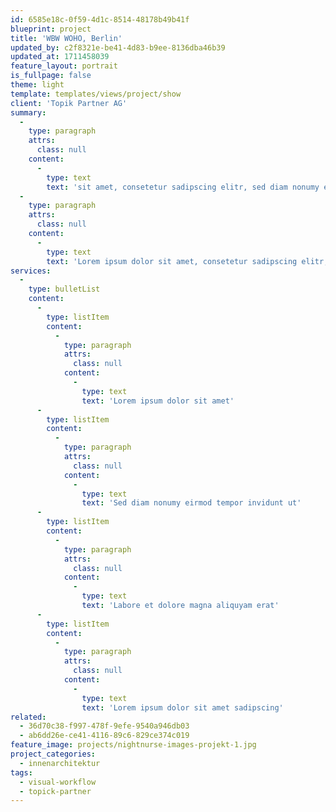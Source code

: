 ```yaml
---
id: 6585e18c-0f59-4d1c-8514-48178b49b41f
blueprint: project
title: 'WBW WOHO, Berlin'
updated_by: c2f8321e-be41-4d83-b9ee-8136dba46b39
updated_at: 1711458039
feature_layout: portrait
is_fullpage: false
theme: light
template: templates/views/project/show
client: 'Topik Partner AG'
summary:
  -
    type: paragraph
    attrs:
      class: null
    content:
      -
        type: text
        text: 'sit amet, consetetur sadipscing elitr, sed diam nonumy eirmod tempor invidunt ut labore et dolore magna aliquyam erat, sed diam voluptua lorem ipsum atuem.'
  -
    type: paragraph
    attrs:
      class: null
    content:
      -
        type: text
        text: 'Lorem ipsum dolor sit amet, consetetur sadipscing elitr, sed diam nonumy eirmod tempor invidunt ut labore et dolore magna aliquyam erat, sed diam voluptua lorem ipsum atuem.'
services:
  -
    type: bulletList
    content:
      -
        type: listItem
        content:
          -
            type: paragraph
            attrs:
              class: null
            content:
              -
                type: text
                text: 'Lorem ipsum dolor sit amet'
      -
        type: listItem
        content:
          -
            type: paragraph
            attrs:
              class: null
            content:
              -
                type: text
                text: 'Sed diam nonumy eirmod tempor invidunt ut'
      -
        type: listItem
        content:
          -
            type: paragraph
            attrs:
              class: null
            content:
              -
                type: text
                text: 'Labore et dolore magna aliquyam erat'
      -
        type: listItem
        content:
          -
            type: paragraph
            attrs:
              class: null
            content:
              -
                type: text
                text: 'Lorem ipsum dolor sit amet sadipscing'
related:
  - 36d70c38-f997-478f-9efe-9540a946db03
  - ab6dd26e-ce41-4116-89c6-829ce374c019
feature_image: projects/nightnurse-images-projekt-1.jpg
project_categories:
  - innenarchitektur
tags:
  - visual-workflow
  - topick-partner
---
```

